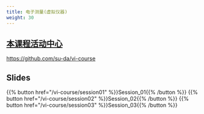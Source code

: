 ```yaml
---
title: 电子测量(虚拟仪器)
weight: 30
---
```


## [本课程活动中心](https://github.com/su-da/vi-course)

https://github.com/su-da/vi-course

## Slides

{{% button href="/vi-course/session01" %}}Session_01{{% /button %}}
{{% button href="/vi-course/session02" %}}Session_02{{% /button %}}
{{% button href="/vi-course/session03" %}}Session_03{{% /button %}}
